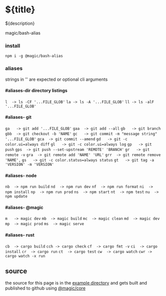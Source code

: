 # ${title}

${description}

<GitBadges>magic/bash-alias</GitBadges>

### install

`npm i -g @magic/bash-alias`

### aliases

strings in '' are expected or optional cli arguments

#### #aliases-dir directory listings
`l  -> ls -CF '...FILE_GLOB'`
`la -> ls -A '...FILE_GLOB'`
`ll -> ls -alF '...FILE_GLOB'`

#### #aliases- git

`ga   -> git add '...FILE_GLOB'`
`gaa  -> git add --all`
`gb   -> git branch`
`gbb  -> git checkout -b 'NAME'`
`gc   -> git commit -m "message string" '...FILE_GLOB'`
`gca  -> git commit --amend`
`gd   -> git -c color.ui=always diff`
`gl   -> git -c color.ui=always log`
`gp   -> git push`
`gps  -> git push --set-upstream 'REMOTE' 'BRANCH'`
`gr   -> git remote -v`
`gra  -> git remote add 'NAME' 'URL'`
`grr  -> git remote remove 'NAME',`
`gs   -> git -c color.status=always status`
`gt   -> git tag -a 'VERSION' -m 'VERSION'`

#### #aliases- node

`nb  -> npm run build`
`nd  -> npm run dev`
`nf  -> npm run format`
`ni  -> npm install`
`np  -> npm run prod`
`ns  -> npm start`
`nt  -> npm test`
`nu  -> npm update`

#### #aliases- @magic

`m   -> magic dev`
`mb  -> magic build`
`mc  -> magic clean`
`md  -> magic dev`
`mp  -> magic prod`
`ms  -> magic serve`

#### #aliases- rust

`cb  -> cargo build`
`cch -> cargo check`
`cf  -> cargo fmt -v`
`ci  -> cargo install`
`cr  -> cargo run`
`ct  -> cargo test`
`cw  -> cargo watch`
`cwr -> cargo watch -x run`


## source

the source for this page is in the
[example directory](https://github.com/magic/bash-alias/tree/master/example)
and gets built and published to github using
[@magic/core](https://github.com/magic/core)
